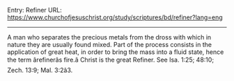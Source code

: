 Entry: Refiner
URL: https://www.churchofjesuschrist.org/study/scriptures/bd/refiner?lang=eng

---

A man who separates the precious metals from the dross with which in nature they are usually found mixed. Part of the process consists in the application of great heat, in order to bring the mass into a fluid state, hence the term ârefinerâs fire.â Christ is the great Refiner. See Isa. 1:25; 48:10; Zech. 13:9; Mal. 3:2â3.
